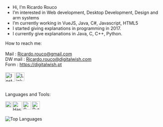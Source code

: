 -  Hi, I’m Ricardo Rouco
-  I’m interested in Web development, Desktop Development, Design and arm systems  
-  I’m currently working in VueJS, Java, C#, Javascript, HTML5
-  I started giving explanations in programming in 2017.
-  I currently give explanations in Java, C, C++, Python.


How to reach me: </br>  
Mail         : Ricardo.rouco@gmail.com</br> 
DW mail      : Ricardo.rouco@digitalwish.com</br>
Form         : https://digitalwish.pt</br>
</br>
[<img align="left" alt="Instagram" width="30px" src="https://image.similarpng.com/very-thumbnail/2020/04/Facebook-logo-with-white-circle-PNG.png" />][facebook]
[<img align="left" alt="LinkedIn" width="28px" src="https://www.pikpng.com/pngl/m/57-572097_linkedin-transparent-icon-linked-in-logo-with-white.png" />][linkedin]

[linkedin]: https://www.linkedin.com/in/ricardo-rouco-57420b37/
[facebook]: https://www.facebook.com/ricardo.rouco.5/

</br>
</br>


Languages and Tools:
</br>

<img align="left" alt="Haskell" width="20px" src="https://upload.wikimedia.org/wikipedia/en/thumb/3/30/Java_programming_language_logo.svg/182px-Java_programming_language_logo.svg.png">
<img align="left" alt="Haskell" width="30px" src="https://iconape.com/wp-content/files/hc/371044/svg/371044.svg">
<img align="left" alt="C" width="26px" src="https://upload.wikimedia.org/wikipedia/commons/thumb/1/18/C_Programming_Language.svg/1853px-C_Programming_Language.svg.png" />
<img align="left" alt="Python" width="26px" src="https://upload.wikimedia.org/wikipedia/commons/thumb/c/c3/Python-logo-notext.svg/640px-Python-logo-notext.svg.png" />
</br>
</br>

![Top Languages](https://github-readme-stats.vercel.app/api/top-langs/?username=ricardodsr&layout=compact&theme=nord&hide_border=true)



<!---
ricardodsr/ricardodsr is a ✨ special ✨ repository because its `README.md` (this file) appears on your GitHub profile.
You can click the Preview link to take a look at your changes.
--->
